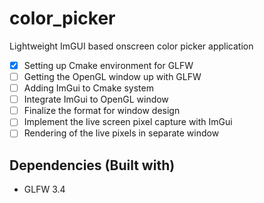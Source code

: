 # color_picker
Lightweight ImGUI based onscreen color picker application  

- [X] Setting up Cmake environment for GLFW  
- [ ] Getting the OpenGL window up with GLFW  
- [ ] Adding ImGui to Cmake system  
- [ ] Integrate ImGui to OpenGL window  
- [ ] Finalize the format for window design  
- [ ] Implement the live screen pixel capture with ImGui  
- [ ] Rendering of the live pixels in separate window  

## Dependencies (Built with)  
-   GLFW 3.4